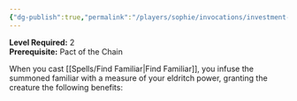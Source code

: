 ```yaml
---
{"dg-publish":true,"permalink":"/players/sophie/invocations/investment-of-the-chain-master/","noteIcon":""}
---
```


**Level Required:** 2  
**Prerequisite:** Pact of the Chain  


When you cast [[Spells/Find Familiar\|Find Familiar]], you infuse the summoned familiar with a measure of your eldritch power, granting the creature the following benefits: